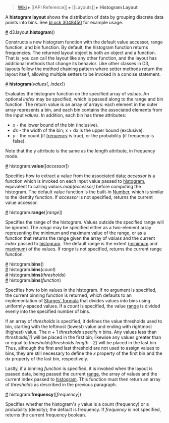 > [Wiki](Home) ▸ [[API Reference]] ▸ [[Layouts]] ▸ **Histogram Layout**

A **histogram layout** shows the distribution of data by grouping discrete data points into bins. See [bl.ock 3048450](http://bl.ocks.org/3048450) for example usage.

<a name="histogram" href="Histogram-Layout#wiki-histogram">#</a> d3.layout.<b>histogram</b>()

Constructs a new histogram function with the default value accessor, range function, and bin function. By default, the histogram function returns frequencies. The returned layout object is both an object and a function. That is: you can call the layout like any other function, and the layout has additional methods that change its behavior. Like other classes in D3, layouts follow the method chaining pattern where setter methods return the layout itself, allowing multiple setters to be invoked in a concise statement.

<a name="_histogram" href="Histogram-Layout#wiki-_histogram">#</a> <b>histogram</b>(<i>values</i>[, <i>index</i>])

Evaluates the histogram function on the specified array of *values*. An optional *index* may be specified, which is passed along to the range and bin function. The return value is an array of arrays: each element in the outer array represents a bin, and each bin contains the associated elements from the input *values*. In addition, each bin has three attributes:

* *x* - the lower bound of the bin (inclusive).
* *dx* - the width of the bin; x + dx is the upper bound (exclusive).
* *y* - the count (if [frequency](Histogram-Layout#wiki-frequency) is true), or the probability (if frequency is false).

Note that the y attribute is the same as the length attribute, in frequency mode.

<a name="value" href="Histogram-Layout#wiki-value">#</a> histogram.<b>value</b>([<i>accessor</i>])

Specifies how to extract a value from the associated data; *accessor* is a function which is invoked on each input value passed to [histogram](Histogram-Layout#wiki-_histogram), equivalent to calling *values.map(accessor)* before computing the histogram. The default value function is the built-in [Number](https://developer.mozilla.org/en/JavaScript/Reference/Global_Objects/Number), which is similar to the identity function. If *accessor* is not specified, returns the current value accessor.

<a name="range" href="Histogram-Layout#wiki-range">#</a> histogram.<b>range</b>([<i>range</i>])

Specifies the range of the histogram. Values outside the specified range will be ignored. The *range* may be specified either as a two-element array representing the minimum and maximum value of the range, or as a function that returns the range given the array of *values* and the current *index* passed to [histogram](Histogram-Layout#wiki-_histogram). The default range is the extent ([minimum](Arrays#wiki-d3_min) and [maximum](Arrays#wiki-d3_max)) of the values. If *range* is not specified, returns the current range function.

<a name="bins" href="Histogram-Layout#wiki-bins">#</a> histogram.<b>bins</b>()
<br><a name="bins" href="Histogram-Layout#wiki-bins">#</a> histogram.<b>bins</b>(<i>count</i>)
<br><a name="bins" href="Histogram-Layout#wiki-bins">#</a> histogram.<b>bins</b>(<i>thresholds</i>)
<br><a name="bins" href="Histogram-Layout#wiki-bins">#</a> histogram.<b>bins</b>(<i>function</i>)

Specifies how to bin values in the histogram. If no argument is specified, the current binning function is returned, which defaults to an implementation of [Sturges' formula](http://en.wikipedia.org/wiki/Histogram) that divides values into bins using uniformly-spaced values. If a *count* is specified, the value [range](#wiki-range) is divided evenly into the specified number of bins. 

If an array of *thresholds* is specified, it defines the value thresholds used to bin, starting with the leftmost (lowest) value and ending with rightmost (highest) value. The *n* + 1 *thresholds* specify *n* bins. Any values less than <i>thresholds[1]</i> will be placed in the first bin; likewise any values greater than or equal to <i>thresholds[thresholds.length - 2]</i> will be placed in the last bin. Thus, although the first and last threshold are not used to assign values to bins, they are still necessary to define the *x* property of the first bin and the *dx* property of the last bin, respectively.

Lastly, if a binning *function* is specified, it is invoked when the layout is passed data, being passed the current [range](Histogram-Layout#wiki-range), the array of values and the current index passed to [histogram](Histogram-Layout#wiki-_histogram). This function must then return an array of *thresholds* as described in the previous paragraph. 

<a name="frequency" href="Histogram-Layout#wiki-frequency">#</a> histogram.<b>frequency</b>([<i>frequency</i>])

Specifies whether the histogram's `y` value is a count (frequency) or a probability (density); the default is frequency. If *frequency* is not specified, returns the current frequency boolean.